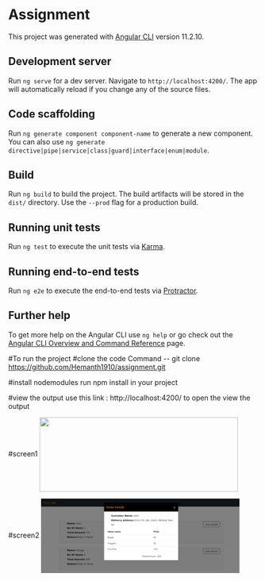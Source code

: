 # Assignment

This project was generated with [Angular CLI](https://github.com/angular/angular-cli) version 11.2.10.

## Development server

Run `ng serve` for a dev server. Navigate to `http://localhost:4200/`. The app will automatically reload if you change any of the source files.

## Code scaffolding

Run `ng generate component component-name` to generate a new component. You can also use `ng generate directive|pipe|service|class|guard|interface|enum|module`.

## Build

Run `ng build` to build the project. The build artifacts will be stored in the `dist/` directory. Use the `--prod` flag for a production build.

## Running unit tests

Run `ng test` to execute the unit tests via [Karma](https://karma-runner.github.io).

## Running end-to-end tests

Run `ng e2e` to execute the end-to-end tests via [Protractor](http://www.protractortest.org/).

## Further help

To get more help on the Angular CLI use `ng help` or go check out the [Angular CLI Overview and Command Reference](https://angular.io/cli) page.

#To run the project 
#clone the code 
 Command -- git clone  https://github.com/Hemanth1910/assignment.git
 
 #install nodemodules 
 run npm install in your project
 
 #view the output
 use this link : http://localhost:4200/  to open the view the output

#screen1 
<img src="images/0utput1.png" width="400" height="150" style="vertical-align:middle">

#screen2
<img src="images/Output2.png" width="400" height="150" style="vertical-align:middle">
